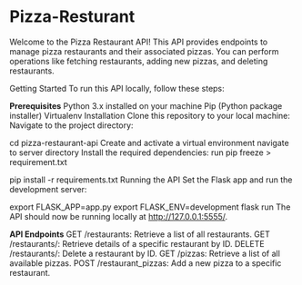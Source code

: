 # Pizza-Resturant

Welcome to the Pizza Restaurant API! This API provides endpoints to manage pizza restaurants and their associated pizzas. You can perform operations like fetching restaurants, adding new pizzas, and deleting restaurants.

Getting Started
To run this API locally, follow these steps:

**Prerequisites**
Python 3.x installed on your machine
Pip (Python package installer)
Virtualenv 
Installation
Clone this repository to your local machine:
Navigate to the project directory:

cd pizza-restaurant-api
Create and activate a virtual environment 
navigate to server directory
Install the required dependencies:
run pip freeze > requirement.txt

pip install -r requirements.txt
Running the API
Set the Flask app and run the development server:

export FLASK_APP=app.py
export FLASK_ENV=development
flask run
The API should now be running locally at http://127.0.0.1:5555/.

**API Endpoints**
GET /restaurants: Retrieve a list of all restaurants.
GET /restaurants/<id>: Retrieve details of a specific restaurant by ID.
DELETE /restaurants/<id>: Delete a restaurant by ID.
GET /pizzas: Retrieve a list of all available pizzas.
POST /restaurant_pizzas: Add a new pizza to a specific restaurant.